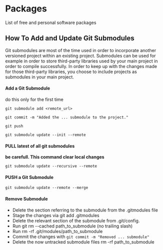 # Packages
List of free and personal software packages





## How To Add and Update Git Submodules
Git submodules are most of the time used in order to incorporate another versioned project within an existing project.
Submodules can be used for example in order to store third-party libraries used by your main project in order to compile successfully.
In order to keep up with the changes made for those third-party libraries, you choose to include projects as submodules in your main project.


#### Add a Git Submodule
do this only for the first time
```
git submodule add <remote_url>

git commit -m "Added the ... submodule to the project."

git push

git submodule update --init --remote
```

#### PULL latest of all git submodules  
**be carefull. This command clear local changes**
```
git submodule update --recursive --remote
```


#### PUSH a Git Submodule
```
git submodule update --remote --merge
```


#### Remove Submodule
- Delete the section referring to the submodule from the .gitmodules file
- Stage the changes via git add .gitmodules
- Delete the relevant section of the submodule from .git/config.
- Run git rm --cached path_to_submodule (no trailing slash)
- Run rm -rf .git/modules/path_to_submodule
- Commit the changes with `git commit -m "Removed ... submodule"`
- Delete the now untracked submodule files rm -rf path_to_submodule
